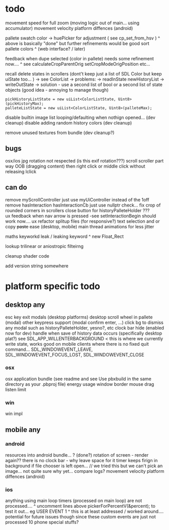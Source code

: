 #  todo

movement speed for full zoom (moving logic out of main... using accumulator)
movement velocity platform diffences (android)

pallete swatch color -> huePicker for adjustment ( see cp_set_from_hsv )
     ^ above is basically "done" but further refinements would be good
sort pallete colors
    ^ (web interface? / later)

feedback when dupe selected (color in pallete) needs some refinement now....
    ^ see calculateCropParentOrig
    setCropModeOrigPosition
    etc...
    
recall delete states in scrollers (dont't keep just a list of SDL Color but keep uiState too... )
  -> see ColorList
  -> problems: 
     -> readInState newHistoryList
     -> writeOutState
  -> solution - use a second list of bool or a second list of state objects (good idea - annoying to manage though)

    pickHistoryListState = new uiList<ColorListState, Uint8>(pickHistoryMax);
    palleteListState = new uiList<ColorListState, Uint8>(palleteMax);


disable builtin image list looping/defaulting when nothign opened... (dev cleanup)
disable adding random history colors (dev cleanup)

remove unused textures from bundle (dev cleanup?)

## bugs
osx/ios jpg rotation not respected (is this exif rotation???)
scroll scroller part way OOB (dragging content) then right click or middle click without releasing lclick

##  can do

remove myScrollController just use myUiController instead of the 1off
remove hasInteraction hasInteractionCb just use nullptr check...
fix crop of rounded corners in scrollers
close button for historyPalleteHolder ???  
ux feedback when nav arrow is pressed
   -see setInteractionBegin should work now....
ux refactor splitup files (for responsive?)
text selection and or copy ~~paste~~ ease (desktop, mobile)
main thread animations for less jitter

maths keyworkd
leak / leaking keyword
 ^ new Float_Rect
 
 lookup trilinear or aniostropic filteirng 
 
cleanup shader code

add version string somewhere

# platform specific todo

## desktop any
esc key exit modals (desktop platforms)
desktop scroll wheel in pallete (modal)
other keypress support (modal confirm enter, ...)
click bg to dismiss any modal such as historyPalleteHolder, yesno?, etc
clock bar hide (enabled now for dev)
handle when save of history data occurs (specifically desktop plat?)
    see SDL_APP_WILLENTERBACKGROUND < this is where we currently write state, works good on mobile clients where there is no fixed quit command...
    SDL_WINDOWEVENT_LEAVE,
    SDL_WINDOWEVENT_FOCUS_LOST, 
    SDL_WINDOWEVENT_CLOSE


### osx
osx application bundle (see readme and  see   Use pbxbuild in the same directory as your .pbproj file)
energy usage
window border mouse drag listen limit

### win
win impl

## mobile any

### android
resources into android bundle... ? (done?)
rotation of screen - render again??
there is no clock bar - why leave space for it
timer keeps firign in background if file chooser is left open... // we tried this but we can't pick an image... not quite sure why yet... compare logs?
movement velocity platform diffences (android)

### ios
anything using main loop timers (processed on main loop) are not processed....
  ^ uncomment lines above pickerForPercentV(&percent); to test it out... eg USER EVENT 1
  ^ this is at least addressed / worked around.... potential for future issues though since these custom events are just not processed
10 phone special stuffs?
